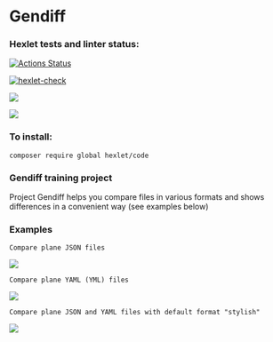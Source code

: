 # Gendiff

### Hexlet tests and linter status:
[![Actions Status](https://github.com/rnik82/php-project-48/actions/workflows/hexlet-check.yml/badge.svg)](https://github.com/rnik82/php-project-48/actions)

[![hexlet-check](https://github.com/rnik82/php-project-48/actions/workflows/hexlet-check.yml/badge.svg)](https://github.com/rnik82/php-project-48/actions/workflows/hexlet-check.yml)

<a href="https://codeclimate.com/github/rnik82/php-project-48/maintainability"><img src="https://api.codeclimate.com/v1/badges/d784e95c4054c8f86da4/maintainability" /></a>

<a href="https://codeclimate.com/github/rnik82/php-project-48/test_coverage"><img src="https://api.codeclimate.com/v1/badges/d784e95c4054c8f86da4/test_coverage" /></a>

### To install:
    composer require global hexlet/code
 
### Gendiff training project
Project Gendiff helps you compare files in various formats and shows differences in a convenient way (see examples below)

### Examples

    Compare plane JSON files
<a href=https://asciinema.org/a/674675 target="_blank"><img src="https://asciinema.org/a/674675.svg" /></a>

    Compare plane YAML (YML) files
<a href=https://asciinema.org/a/675011 target="_blank"><img src="https://asciinema.org/a/675011.svg" /></a>

    Compare plane JSON and YAML files with default format "stylish"
<a href=https://asciinema.org/a/675493 target="_blank"><img src="https://asciinema.org/a/675493.svg" /></a>